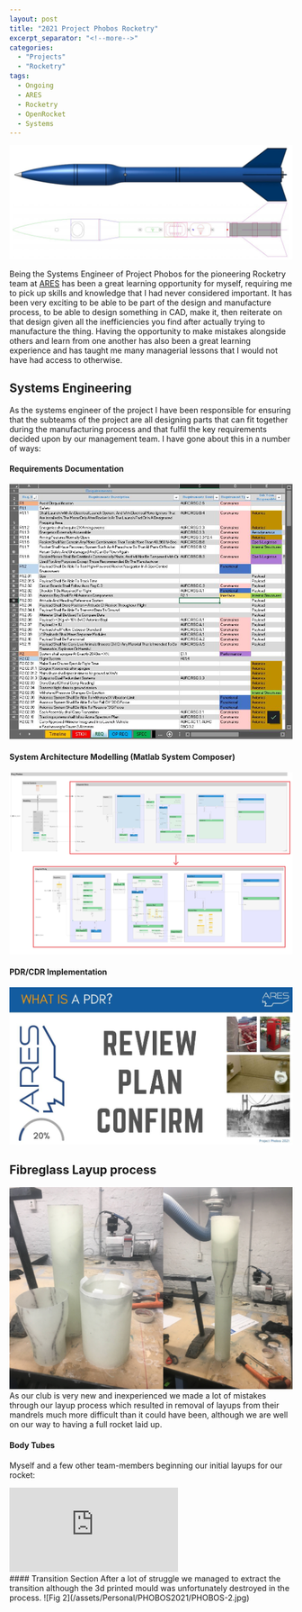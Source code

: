 ```yaml
---
layout: post
title: "2021 Project Phobos Rocketry"
excerpt_separator: "<!--more-->"
categories: 
  - "Projects"
  - "Rocketry"
tags:
  - Ongoing
  - ARES
  - Rocketry
  - OpenRocket
  - Systems
---
```

![Fig 1](/assets/Personal/PHOBOS2021/PHOBOS-1.jpg)
<!--more-->

Being the Systems Engineer of Project Phobos for the pioneering Rocketry team at [ARES](https://eng.unimelb.edu.au/ares/about/rocketry-team) has been a great learning opportunity for myself, requiring me to pick up skills and knowledge that I had never considered important. It has been very exciting to be able to be part of the design and manufacture process, to be able to design something in CAD, make it, then reiterate on that design given all the inefficiencies you find after actually trying to manufacture the thing. Having the opportunity to make mistakes alongside others and learn from one another has also been a great learning experience and has taught me many managerial lessons that I would not have had access to otherwise.

## Systems Engineering
As the systems engineer of the project I have been responsible for ensuring that the subteams of the project are all designing parts that can fit together during the manufacturing process and that fulfil the key requirements decided upon by our management team. I have gone about this in a number of ways:
#### Requirements Documentation
![Fig 4](/assets/Personal/PHOBOS2021/PHOBOS-4.jpg)
#### System Architecture Modelling (Matlab System Composer)
![Fig 5](/assets/Personal/PHOBOS2021/PHOBOS-5.jpg)
#### PDR/CDR Implementation
![Fig 6](/assets/Personal/PHOBOS2021/PHOBOS-6.jpg)

## Fibreglass Layup process
![Fig 3](/assets/Personal/PHOBOS2021/PHOBOS-3.jpg)
As our club is very new and inexperienced we made a lot of mistakes through our layup process which resulted in removal of layups from their mandrels much more difficult than it could have been, although we are well on our way to having a full rocket laid up.
#### Body Tubes
Myself and a few other team-members beginning our initial layups for our rocket:
<div class="video-container">
  <iframe class="embed-responsive-item" src="https://www.youtube-nocookie.com/embed/xKAAtwKhhXQ?controls=0&amp;" frameborder="0"  allowfullscreen></iframe>
</div>
#### Transition Section
After a lot of struggle we managed to extract the transition although the 3d printed mould was unfortunately destroyed in the process.
![Fig 2](/assets/Personal/PHOBOS2021/PHOBOS-2.jpg)